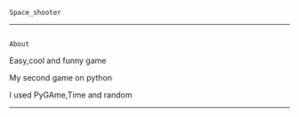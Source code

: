                                                                    Space_shooter
                                                                   
 ------------------------------------------------------------------------------------------------------------------------------------------------------------------------
                                                                       About
 
 
 
 Easy,cool and funny game
 
 My second game on python
 
 I used PyGAme,Time and random
 
 
 ------------------------------------------------------------------------------------------------------------------------------------------------------------------------
 
